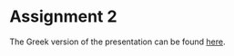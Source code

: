 # Assignment 2

The Greek version of the presentation can be found [here](https://github.com/dmst-algorithms-course/assignment-2019-2/blob/master/assignment_2019_2.ipynb).
